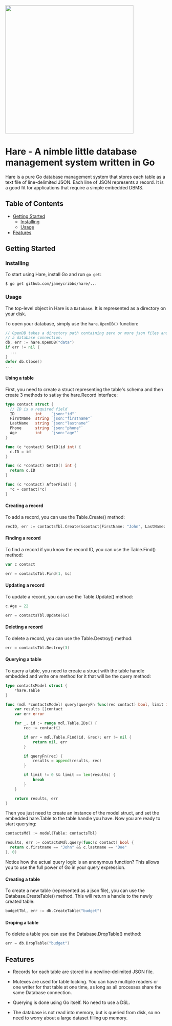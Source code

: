 <img src="https://raw.githubusercontent.com/jameycribbs/hare/master/hare.jpg" width="400" />

Hare - A nimble little database management system written in Go
====

Hare is a pure Go database management system that stores each table as
a text file of line-delimited JSON.  Each line of JSON represents a 
record.  It is a good fit for applications that require a simple embedded DBMS.

## Table of Contents

- [Getting Started](#getting-started)
  - [Installing](#installing)
  - [Usage](#usage)
- [Features](#features)

## Getting Started

### Installing

To start using Hare, install Go and run `go get`:

```sh
$ go get github.com/jameycribbs/hare/...
```

### Usage

The top-level object in Hare is a `Database`. It is represented as a directory on
your disk.

To open your database, simply use the `hare.OpenDB()` function:

```go
// OpenDB takes a directory path containing zero or more json files and returns
// a database connection.
db, err := hare.OpenDB("data")
if err != nil {
  ...
}
defer db.Close()
...
```

#### Using a table

First, you need to create a struct representing the
table's schema and then create 3 methods to satisy
the hare.Record interface:

```go
type contact struct {
  // ID is a required field
  ID         int    `json:"id"`
  FirstName  string `json:"firstname"`
  LastName   string `json:"lastname"`
  Phone      string `json:"phone"`
  Age        int    `json:"age"`
}

func (c *contact) SetID(id int) {
  c.ID = id
}

func (c *contact) GetID() int {
  return c.ID
}

func (c *contact) AfterFind() {
  *c = contact(*c)
}
```

#### Creating a record

To add a record, you can use the Table.Create() method:

```go
recID, err := contactsTbl.Create(&contact{FirstName: "John", LastName: "Doe", Phone: "888-888-8888", Age: 21})
```


#### Finding a record

To find a record if you know the record ID, you can use the Table.Find() method:

```go
var c contact

err = contactsTbl.Find(1, &c)
```

#### Updating a record

To update a record, you can use the Table.Update() method:

```go
c.Age = 22

err = contactsTbl.Update(&c)
```


#### Deleting a record

To delete a record, you can use the Table.Destroy() method:

```go
err = contactsTbl.Destroy(3)
```


#### Querying a table

To query a table, you need to create a struct with the
table handle embedded and write one method for it that
will be the query method:

```go
type contactsModel struct {
	*hare.Table
}

func (mdl *contactsModel) query(queryFn func(rec contact) bool, limit int) ([]contact, error) {
	var results []contact
	var err error

	for _, id := range mdl.Table.IDs() {
		rec := contact{}

		if err = mdl.Table.Find(id, &rec); err != nil {
			return nil, err
		}

		if queryFn(rec) {
			results = append(results, rec)
		}

		if limit != 0 && limit == len(results) {
			break
		}
	}

	return results, err
}
```

Then you just need to create an instance of the model struct,
and set the embedded hare.Table to the table handle you have.
Now you are ready to start querying:

```go
contactsMdl := model{Table: contactsTbl}

results, err := contactsMdl.query(func(c contact) bool {
  return c.firstname == "John" && c.lastname == "Doe"
}, 0)
```

Notice how the actual query logic is an anonymous function?
This allows you to use the full power of Go in your query
expression.



#### Creating a table

To create a new table (represented as a json file), you can use the
Database.CreateTable() method.  This will return a handle to the
newly created table:

```go
budgetTbl, err := db.CreateTable("budget")
```

#### Droping a table

To delete a table you can use the Database.DropTable() method:

```go
err = db.DropTable("budget")
```


## Features

* Records for each table are stored in a newline-delimited JSON file.

* Mutexes are used for table locking.  You can have multiple readers
  or one writer for that table at one time, as long as all processes 
  share the same Database connection.

* Querying is done using Go itself.  No need to use a DSL.

* The database is not read into memory, but is queried from disk, so
  no need to worry about a large dataset filling up memory.
